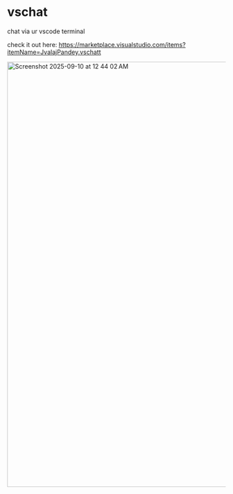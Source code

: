 # vschat
chat via ur vscode terminal

check it out here:
https://marketplace.visualstudio.com/items?itemName=JvalajPandey.vschatt


<img width="1512" height="982" alt="Screenshot 2025-09-10 at 12 44 02 AM" src="https://github.com/user-attachments/assets/c3b418fb-639d-48d1-96b6-2dc1847d6c3d" />
